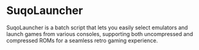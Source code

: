# SuqoLauncher
SuqoLauncher is a batch script that lets you easily select emulators and launch games from various consoles, supporting both uncompressed and compressed ROMs for a seamless retro gaming experience.
